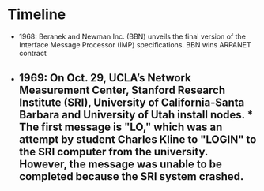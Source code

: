# Timeline

-  1968: Beranek and Newman Inc. (BBN) unveils the final version of the Interface Message Processor (IMP) specifications. BBN wins ARPANET contract
  - 1969: On Oct. 29, UCLA’s Network Measurement Center, Stanford Research Institute (SRI), University of California-Santa Barbara and University of Utah install nodes.
          * The first message is "LO," which was an attempt by student Charles Kline to "LOGIN" to the SRI computer from the university.
          However, the message was unable to be completed because the SRI system crashed.
      - 
